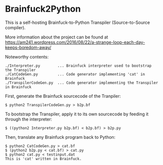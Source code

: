 # Brainfuck2Python
This is a self-hosting Brainfuck-to-Python Transpiler (Source-to-Source compiler).

More information about the project can be found at <https://am241.wordpress.com/2016/08/22/a-strange-loop-each-day-keeps-boredom-away/>

Noteworthy contents:
```
./Interpreter.py        ... Brainfuck interpreter used to bootstrap the Transpiler
./CatCodeGen.py         ... Code generator implementing 'cat' in Brainfuck
./TranspilerCodeGen.py  ... Code generator implementing the Transpiler in Brainfuck
```

First, generate the Brainfuck sourcecode of the Tranpiler:
```
$ python2 TranspilerCodeGen.py > b2p.bf
```

To bootstrap the Transpiler, apply it to its own sourcecode by feeding it through the interpreter:
```
$ ((python2 Interpreter.py b2p.bf) < b2p.bf) > b2p.py
```

Then, translate any Brainfuck program back to Python:
```
$ python2 CatCodeGen.py > cat.bf
$ (python2 b2p.py < cat.bf) > cat.py
$ python2 cat.py < testinput.dat
This is 'cat' written in Brainfuck.
```
